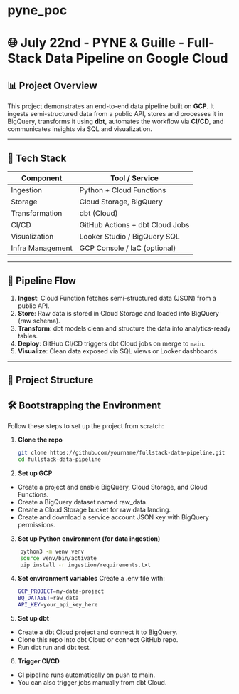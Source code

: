 # pyne_poc
# 🌐 July 22nd - PYNE & Guille - Full-Stack Data Pipeline on Google Cloud

## 📊 Project Overview

This project demonstrates an end-to-end data pipeline built on **GCP**. It ingests semi-structured data from a public API, stores and processes it in BigQuery, transforms it using **dbt**, automates the workflow via **CI/CD**, and communicates insights via SQL and visualization.

---

## 🚀 Tech Stack

| Component        | Tool / Service     |
|------------------|--------------------|
| Ingestion        | Python + Cloud Functions |
| Storage          | Cloud Storage, BigQuery |
| Transformation   | dbt (Cloud)        |
| CI/CD            | GitHub Actions + dbt Cloud Jobs |
| Visualization    | Looker Studio / BigQuery SQL |
| Infra Management | GCP Console / IaC (optional) |

---

## 🔁 Pipeline Flow

1. **Ingest**: Cloud Function fetches semi-structured data (JSON) from a public API.
2. **Store**: Raw data is stored in Cloud Storage and loaded into BigQuery (raw schema).
3. **Transform**: dbt models clean and structure the data into analytics-ready tables.
4. **Deploy**: GitHub CI/CD triggers dbt Cloud jobs on merge to `main`.
5. **Visualize**: Clean data exposed via SQL views or Looker dashboards.

---

## 📂 Project Structure

## 🛠️ Bootstrapping the Environment

Follow these steps to set up the project from scratch:

1. **Clone the repo**
   ```bash
   git clone https://github.com/yourname/fullstack-data-pipeline.git
   cd fullstack-data-pipeline

2. **Set up GCP**
- Create a project and enable BigQuery, Cloud Storage, and Cloud Functions.
- Create a BigQuery dataset named raw_data.
- Create a Cloud Storage bucket for raw data landing.
- Create and download a service account JSON key with BigQuery permissions.

3. **Set up Python environment (for data ingestion)**

```bash
    python3 -m venv venv
    source venv/bin/activate
    pip install -r ingestion/requirements.txt
```

4. **Set environment variables**
Create a .env file with:
      ```bash
      GCP_PROJECT=my-data-project
      BQ_DATASET=raw_data
      API_KEY=your_api_key_here
      ```

5. **Set up dbt**
- Create a dbt Cloud project and connect it to BigQuery.
- Clone this repo into dbt Cloud or connect GitHub repo.
- Run dbt run and dbt test.

6. **Trigger CI/CD**
- CI pipeline runs automatically on push to main.
- You can also trigger jobs manually from dbt Cloud.



      







   

